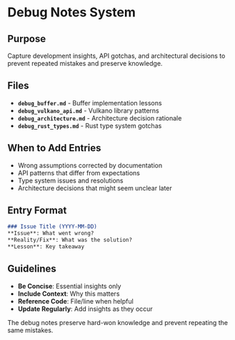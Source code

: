 # Debug Notes System

## Purpose
Capture development insights, API gotchas, and architectural decisions to prevent repeated mistakes and preserve knowledge.

## Files
- **`debug_buffer.md`** - Buffer implementation lessons
- **`debug_vulkano_api.md`** - Vulkano library patterns  
- **`debug_architecture.md`** - Architecture decision rationale
- **`debug_rust_types.md`** - Rust type system gotchas

## When to Add Entries
- Wrong assumptions corrected by documentation
- API patterns that differ from expectations  
- Type system issues and resolutions
- Architecture decisions that might seem unclear later

## Entry Format
```markdown
### Issue Title (YYYY-MM-DD)
**Issue**: What went wrong?  
**Reality/Fix**: What was the solution?  
**Lesson**: Key takeaway
```

## Guidelines
- **Be Concise**: Essential insights only
- **Include Context**: Why this matters
- **Reference Code**: File/line when helpful
- **Update Regularly**: Add insights as they occur

The debug notes preserve hard-won knowledge and prevent repeating the same mistakes.